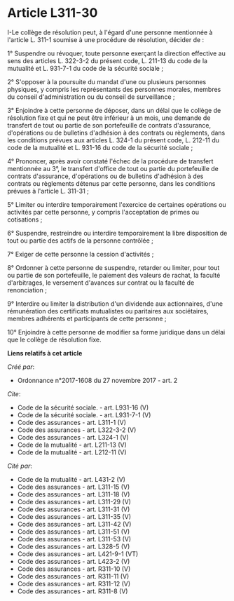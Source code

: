 # Article L311-30

I-Le collège de résolution peut, à l'égard d'une personne mentionnée à l'article L. 311-1 soumise à une procédure de
résolution, décider de : 

1° Suspendre ou révoquer, toute personne exerçant la direction effective au sens des articles L. 322-3-2 du présent code, L.
211-13 du code de la mutualité et L. 931-7-1 du code de la sécurité sociale ; 

2° S'opposer à la poursuite du mandat d'une ou plusieurs personnes physiques, y compris les représentants des personnes
morales, membres du conseil d'administration ou du conseil de surveillance ; 

3° Enjoindre à cette personne de déposer, dans un délai que le collège de résolution fixe et qui ne peut être inférieur à un
mois, une demande de transfert de tout ou partie de son portefeuille de contrats d'assurance, d'opérations ou de bulletins
d'adhésion à des contrats ou règlements, dans les conditions prévues aux articles L. 324-1 du présent code, L. 212-11 du code
de la mutualité et L. 931-16 du code de la sécurité sociale ; 

4° Prononcer, après avoir constaté l'échec de la procédure de transfert mentionnée au 3°, le transfert d'office de tout ou
partie du portefeuille de contrats d'assurance, d'opérations ou de bulletins d'adhésion à des contrats ou règlements détenus
par cette personne, dans les conditions prévues à l'article L. 311-31 ; 

5° Limiter ou interdire temporairement l'exercice de certaines opérations ou activités par cette personne, y compris
l'acceptation de primes ou cotisations ; 

6° Suspendre, restreindre ou interdire temporairement la libre disposition de tout ou partie des actifs de la personne
contrôlée ; 

7° Exiger de cette personne la cession d'activités ; 

8° Ordonner à cette personne de suspendre, retarder ou limiter, pour tout ou partie de son portefeuille, le paiement des
valeurs de rachat, la faculté d'arbitrages, le versement d'avances sur contrat ou la faculté de renonciation ; 

9° Interdire ou limiter la distribution d'un dividende aux actionnaires, d'une rémunération des certificats mutualistes ou
paritaires aux sociétaires, membres adhérents et participants de cette personne ; 

10° Enjoindre à cette personne de modifier sa forme juridique dans un délai que le collège de résolution fixe.

**Liens relatifs à cet article**

_Créé par_:

  - Ordonnance n°2017-1608 du 27 novembre 2017 - art. 2

_Cite_:

  - Code de la sécurité sociale. - art. L931-16 (V)
  - Code de la sécurité sociale. - art. L931-7-1 (V)
  - Code des assurances - art. L311-1 (V)
  - Code des assurances - art. L322-3-2 (V)
  - Code des assurances - art. L324-1 (V)
  - Code de la mutualité - art. L211-13 (V)
  - Code de la mutualité - art. L212-11 (V)

_Cité par_:

  - Code de la mutualité - art. L431-2 (V)
  - Code des assurances - art. L311-15 (V)
  - Code des assurances - art. L311-18 (V)
  - Code des assurances - art. L311-29 (V)
  - Code des assurances - art. L311-31 (V)
  - Code des assurances - art. L311-35 (V)
  - Code des assurances - art. L311-42 (V)
  - Code des assurances - art. L311-51 (V)
  - Code des assurances - art. L311-53 (V)
  - Code des assurances - art. L328-5 (V)
  - Code des assurances - art. L421-9-1 (VT)
  - Code des assurances - art. L423-2 (V)
  - Code des assurances - art. R311-10 (V)
  - Code des assurances - art. R311-11 (V)
  - Code des assurances - art. R311-12 (V)
  - Code des assurances - art. R311-8 (V)
